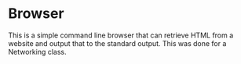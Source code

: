 # Browser
This is a simple command line browser that can retrieve HTML from a website and output that to the standard output. This was done for a Networking class.
